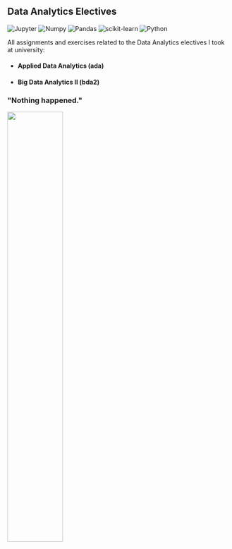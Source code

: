 ## Data Analytics Electives
![Jupyter](https://img.shields.io/badge/Jupyter-f47424.svg?logo=Jupyter&logoColor=white) 
![Numpy](https://img.shields.io/badge/Numpy-013243.svg?logo=numpy&logoColor=white) 
![Pandas](https://img.shields.io/badge/Pandas-150458.svg?logo=pandas&logoColor=white) 
![scikit-learn](https://img.shields.io/badge/sklearn-669ba7?logo=scikit-learn&logoColor=white)
![Python](https://img.shields.io/badge/Python-14354C.svg?logo=python&logoColor=white)

All assignments and exercises related to the Data Analytics electives I took at university:
* #### Applied Data Analytics (ada)
* #### Big Data Analytics II (bda2)

### "Nothing happened."
[<img src="https://i.ytimg.com/vi/sAtZoIFW2Uw/maxresdefault.jpg" width="50%">](https://youtu.be/sAtZoIFW2Uw?t=63)
